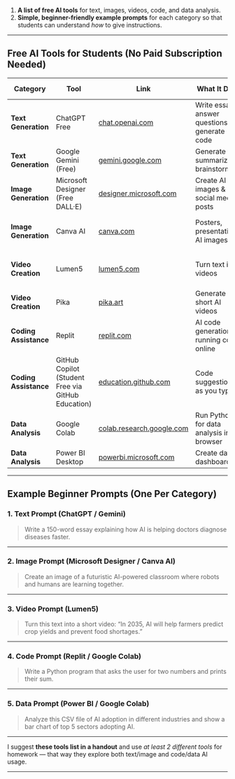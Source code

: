 1. **A list of free AI tools** for text, images, videos, code, and data analysis.
2. **Simple, beginner-friendly example prompts** for each category so that students can understand *how* to give instructions.

---

## **Free AI Tools for Students (No Paid Subscription Needed)**

| Category              | Tool                                               | Link                                                           | What It Does                                  | Free Limit                          |
| --------------------- | -------------------------------------------------- | -------------------------------------------------------------- | --------------------------------------------- | ----------------------------------- |
| **Text Generation**   | ChatGPT Free                                       | [chat.openai.com](https://chat.openai.com)                     | Write essays, answer questions, generate code | Unlimited basic access              |
| **Text Generation**   | Google Gemini (Free)                               | [gemini.google.com](https://gemini.google.com)                 | Generate text, summarize, brainstorm          | Unlimited basic access              |
| **Image Generation**  | Microsoft Designer (Free DALL·E)                   | [designer.microsoft.com](https://designer.microsoft.com)       | Create AI images & social media posts         | Unlimited                           |
| **Image Generation**  | Canva AI                                           | [canva.com](https://www.canva.com/)                            | Posters, presentations, AI images             | Free with some Pro templates locked |
| **Video Creation**    | Lumen5                                             | [lumen5.com](https://lumen5.com)                               | Turn text into videos                         | 720p exports, limited templates     |
| **Video Creation**    | Pika                                               | [pika.art](https://pika.art)                                   | Generate short AI videos                      | Limited free credits                |
| **Coding Assistance** | Replit                                             | [replit.com](https://replit.com)                               | AI code generation & running code online      | Free tier                           |
| **Coding Assistance** | GitHub Copilot (Student Free via GitHub Education) | [education.github.com](https://education.github.com)           | Code suggestions as you type                  | Free for verified students          |
| **Data Analysis**     | Google Colab                                       | [colab.research.google.com](https://colab.research.google.com) | Run Python for data analysis in browser       | Free                                |
| **Data Analysis**     | Power BI Desktop                                   | [powerbi.microsoft.com](https://powerbi.microsoft.com)         | Create data dashboards                        | Free download                       |

---

## **Example Beginner Prompts (One Per Category)**

### **1. Text Prompt (ChatGPT / Gemini)**

> Write a 150-word essay explaining how AI is helping doctors diagnose diseases faster.

---

### **2. Image Prompt (Microsoft Designer / Canva AI)**

> Create an image of a futuristic AI-powered classroom where robots and humans are learning together.

---

### **3. Video Prompt (Lumen5)**

> Turn this text into a short video: “In 2035, AI will help farmers predict crop yields and prevent food shortages.”

---

### **4. Code Prompt (Replit / Google Colab)**

> Write a Python program that asks the user for two numbers and prints their sum.

---

### **5. Data Prompt (Power BI / Google Colab)**

> Analyze this CSV file of AI adoption in different industries and show a bar chart of top 5 sectors adopting AI.

---

I suggest **these tools list in a handout** and use *at least 2 different tools* for homework — that way they explore both text/image and code/data AI usage.

---

